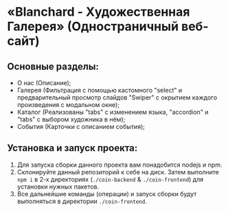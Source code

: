 # «Blanchard - Художественная Галерея» (Одностраничный веб-сайт)

## Основные разделы:

- О нас (Описание);
- Галерея (Фильтрация с помощью кастомного "select" и предварительный просмотр слайдов "Swiper" с окрытием каждого произведения с модальном окне);
- Каталог (Реализованы "tabs" с изменением языка, "accordion" и "tabs" с выбором художника в нём);
- События (Карточки с описанием события);

## Установка и запуск проекта:

1. Для запуска сборки данного проекта вам понадобится nodejs и npm.
2. Склонируйте данный репозиторий к себе на диск. Затем выполните `npm i` в 2-х директориях (`./coin-backend` & `./coin-frontend`) для установки нужных пакетов.
3. Все дальнейшие команды (операции) и запуск сборки будут выполняться в директории `./coin-frontend`.
